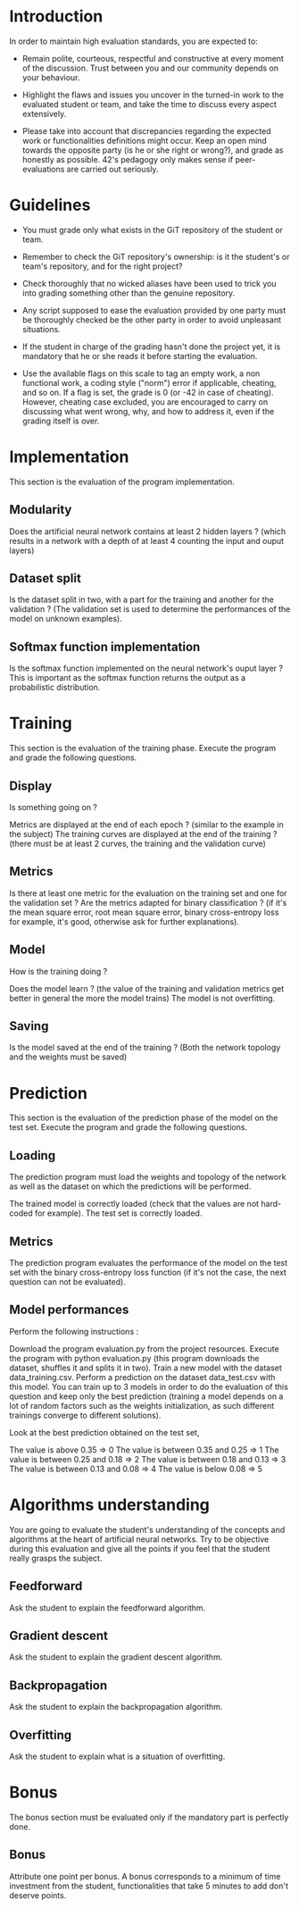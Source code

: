 Introduction
============
In order to maintain high evaluation standards, you are expected to:

- Remain polite, courteous, respectful and constructive at every
moment of the discussion. Trust between you and our community
depends on your behaviour.

- Highlight the flaws and issues you uncover in the turned-in work
to the evaluated student or team, and take the time to discuss
every aspect extensively.

- Please take into account that discrepancies regarding the expected
work or functionalities definitions might occur. Keep an open mind
towards the opposite party (is he or she right or wrong?), and
grade as honestly as possible. 42's pedagogy only makes sense if
peer-evaluations are carried out seriously.

Guidelines
==========
- You must grade only what exists in the GiT repository of the
student or team.

- Remember to check the GiT repository's ownership: is it the
student's or team's repository, and for the right project?

- Check thoroughly that no wicked aliases have been used to trick
you into grading something other than the genuine repository.

- Any script supposed to ease the evaluation provided by one party
must be thoroughly checked be the other party in order to avoid
unpleasant situations.

- If the student in charge of the grading hasn't done the project
yet, it is mandatory that he or she reads it before starting the
evaluation.

- Use the available flags on this scale to tag an empty work, a non
functional work, a coding style ("norm") error if applicable,
cheating, and so on. If a flag is set, the grade is 0 (or -42 in
case of cheating). However, cheating case excluded, you are
encouraged to carry on discussing what went wrong, why, and how to
address it, even if the grading itself is over.

Implementation
==============
This section is the evaluation of the program implementation.

Modularity
----------
Does the artificial neural network contains at least 2 hidden
layers ? (which results in a network with a depth of at least 4
counting the input and ouput layers)

Dataset split
-------------
Is the dataset split in two, with a part for the training and
another for the validation ? (The validation set is used to
determine the performances of the model on unknown examples).

Softmax function implementation
-------------------------------
Is the softmax function implemented on the neural network's
ouput layer ? This is important as the softmax function returns
the output as a probabilistic distribution.

Training
========
This section is the evaluation of the training phase. Execute the program and grade the following questions.

Display
-------
Is something going on ?

Metrics are displayed at the end of each epoch ? (similar to the example in the subject)
The training curves are displayed at the end of the training ? (there must be at least 2 curves, the training and the validation curve)

Metrics
-------
Is there at least one metric for the evaluation on the training
set and one for the validation set ? Are the metrics adapted for
binary classification ? (if it's the mean square error, root
mean square error, binary cross-entropy loss for example, it's
good, otherwise ask for further explanations).

Model
-----
How is the training doing ?

Does the model learn ? (the value of the training and validation metrics get better in general the more the model trains)
The model is not overfitting.

Saving
------
Is the model saved at the end of the training ? (Both the
network topology and the weights must be saved)

Prediction
==========
This section is the evaluation of the prediction phase of the model on the test set. Execute the program and grade the following questions.

Loading
-------
The prediction program must load the weights and topology of the
network as well as the dataset on which the predictions will be
performed.

The trained model is correctly loaded (check that the values are not hard-coded for example).
The test set is correctly loaded.

Metrics
-------
The prediction program evaluates the performance of the model on
the test set with the binary cross-entropy loss function (if
it's not the case, the next question can not be evaluated).

Model performances
------------------
Perform the following instructions :

Download the program evaluation.py from the project resources.
Execute the program with python evaluation.py (this program downloads the dataset, shuffles it and splits it in two).
Train a new model with the dataset data_training.csv.
Perform a prediction on the dataset data_test.csv with this model.
You can train up to 3 models in order to do the evaluation of
this question and keep only the best prediction (training a
model depends on a lot of random factors such as the weights
initialization, as such different trainings converge to
different solutions).

Look at the best prediction obtained on the test set,

The value is above 0.35 => 0
The value is between 0.35 and 0.25 => 1
The value is between 0.25 and 0.18 => 2
The value is between 0.18 and 0.13 => 3
The value is between 0.13 and 0.08 => 4
The value is below 0.08 => 5

Algorithms understanding
========================
You are going to evaluate the student's understanding of the concepts and algorithms at the heart of artificial neural networks. Try to be objective during this evaluation and give all the points if you feel that the student really grasps the subject.

Feedforward
-----------
Ask the student to explain the feedforward algorithm.

Gradient descent
----------------
Ask the student to explain the gradient descent algorithm.

Backpropagation
---------------
Ask the student to explain the backpropagation algorithm.

Overfitting
-----------
Ask the student to explain what is a situation of overfitting.

Bonus
=====
The bonus section must be evaluated only if the mandatory part is perfectly done.

Bonus
-----
Attribute one point per bonus. A bonus corresponds to a minimum
of time investment from the student, functionalities that take 5
minutes to add don't deserve points.